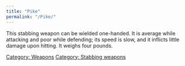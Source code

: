 ```yaml
---
title: "Pike"
permalink: "/Pike/"
---
```


This stabbing weapon can be wielded one-handed. It is average while
attacking and poor while defending; its speed is slow, and it inflicts
little damage upon hitting. It weighs four pounds.

[Category: Weapons](Category:_Weapons "wikilink") [Category: Stabbing
weapons](Category:_Stabbing_weapons "wikilink")